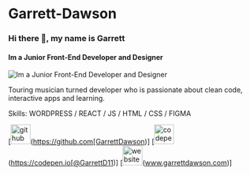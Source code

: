 # Garrett-Dawson

### Hi there 👋, my name is Garrett
#### Im a Junior Front-End Developer and Designer 
![Im a Junior Front-End Developer and Designer ](https://arturssmirnovs.github.io/github-profile-readme-generator/images/banner.png)

Touring musician turned developer who is passionate about clean code, interactive apps and learning. 

Skills: WORDPRESS / REACT / JS / HTML / CSS / FIGMA 


[<img src='https://cdn.jsdelivr.net/npm/simple-icons@3.0.1/icons/github.svg' alt='github' height='40'>(https://github.com[GarrettDawson)] [<img src='https://cdn.jsdelivr.net/npm/simple-icons@3.0.1/icons/codepen.svg' alt='codepen' height='40'>(https://codepen.io[@GarrettD11)] [<img src='https://cdn.jsdelivr.net/npm/simple-icons@3.0.1/icons/icloud.svg' alt='website' height='40'>(www.garrettdawson.com)] 

